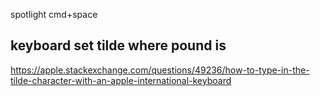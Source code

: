 spotlight cmd+space

## keyboard set tilde where pound is

https://apple.stackexchange.com/questions/49236/how-to-type-in-the-tilde-character-with-an-apple-international-keyboard